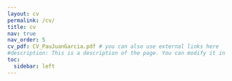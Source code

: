 ```yaml
---
layout: cv
permalink: /cv/
title: cv
nav: true
nav_order: 5
cv_pdf: CV_PauJuanGarcia.pdf # you can also use external links here
#description: This is a description of the page. You can modify it in '_pages/cv.md'. You can also change or remove the top pdf download button.
toc:
  sidebar: left
---
```

